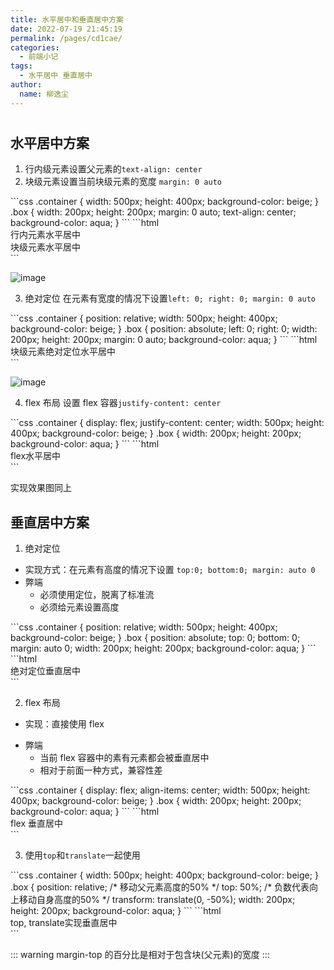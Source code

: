 ```yaml
---
title: 水平居中和垂直居中方案
date: 2022-07-19 21:45:19
permalink: /pages/cd1cae/
categories:
  - 前端小记
tags:
  - 水平居中 垂直居中
author:
  name: 柳逸尘
---
```


#

## 水平居中方案

1. 行内级元素设置父元素的`text-align: center`
2. 块级元素设置当前块级元素的宽度 `margin: 0 auto`

<code-group>
  <code-block title="CSS" active>
  ```css
  .container {
    width: 500px;
    height: 400px;
    background-color: beige;
  }
  .box {
    width: 200px;
    height: 200px;
    margin: 0 auto;
    text-align: center;
    background-color: aqua;
  }
  ```
  </code-block>

  <code-block title="HTML">
  ```html
  <div class="container">
    <span>行内元素水平居中</span>
    <div class="box">块级元素水平居中</div>
  </div>
  ```
  </code-block>
</code-group>

![image](https://cdn.staticaly.com/gh/liuyichens/blog_img@main/image.211sjnynwww0.webp)

3. 绝对定位 在元素有宽度的情况下设置`left: 0; right: 0; margin: 0 auto`

<code-group>
  <code-block title="CSS" active>
  ```css
  .container {
    position: relative;
    width: 500px;
    height: 400px;
    background-color: beige;
  }
  .box {
    position: absolute;
    left: 0;
    right: 0;
    width: 200px;
    height: 200px;
    margin: 0 auto;
    background-color: aqua;
  }
  ```
  </code-block>

  <code-block title="HTML">
  ```html
  <div class="container">
    <div class="box">块级元素绝对定位水平居中</div>
  </div>
  ```
  </code-block>
</code-group>

![image](https://cdn.staticaly.com/gh/liuyichens/blog_img@main/image.emlnym4mbnk.webp)

4. flex 布局 设置 flex 容器`justify-content: center`

<code-group>
  <code-block title="CSS" active>
  ```css
  .container {
    display: flex;
    justify-content: center;
    width: 500px;
    height: 400px;
    background-color: beige;
  }
  .box {
    width: 200px;
    height: 200px;
    background-color: aqua;
  }
  ```
  </code-block>

  <code-block title="HTML">
  ```html
  <div class="container">
    <div class="box">flex水平居中</div>
  </div>
  ```
  </code-block>
</code-group>

实现效果图同上

## 垂直居中方案

1. 绝对定位

- 实现方式：在元素有高度的情况下设置 `top:0; bottom:0; margin: auto 0`
- 弊端
  - 必须使用定位，脱离了标准流
  - 必须给元素设置高度

<code-group>
  <code-block title="CSS" active>
  ```css
  .container {
    position: relative;
    width: 500px;
    height: 400px;
    background-color: beige;
  }
  .box {
    position: absolute;
    top: 0;
    bottom: 0;
    margin: auto 0;
    width: 200px;
    height: 200px;
    background-color: aqua;
  }
  ```
  </code-block>

  <code-block title="HTML">
  ```html
  <div class="container">
    <div class="box">绝对定位垂直居中</div>
  </div>
  ```
  </code-block>
</code-group>

2. flex 布局

- 实现：直接使用 flex

* 弊端
  - 当前 flex 容器中的素有元素都会被垂直居中
  - 相对于前面一种方式，兼容性差

<code-group>
  <code-block title="CSS" active>
  ```css
  .container {
    display: flex;
    align-items: center;
    width: 500px;
    height: 400px;
    background-color: beige;
  }
  .box {
    width: 200px;
    height: 200px;
    background-color: aqua;
  }
  ```
  </code-block>

  <code-block title="HTML">
  ```html
  <div class="container">
    <div class="box">flex 垂直居中</div>
  </div>
  ```
  </code-block>
</code-group>

3. 使用`top`和`translate`一起使用

<code-group>
  <code-block title="CSS" active>
  ```css
  .container {
    width: 500px;
    height: 400px;
    background-color: beige;
  }
  .box {
    position: relative;
    /* 移动父元素高度的50% */
    top: 50%;
    /* 负数代表向上移动自身高度的50% */
    transform: translate(0, -50%);
    width: 200px;
    height: 200px;
    background-color: aqua;
  }
  ```
  </code-block>

  <code-block title="HTML">
  ```html
  <div class="container">
    <div class="box">top, translate实现垂直居中</div>
  </div>
  ```
  </code-block>
</code-group>

::: warning
margin-top 的百分比是相对于包含块(父元素)的宽度
:::
